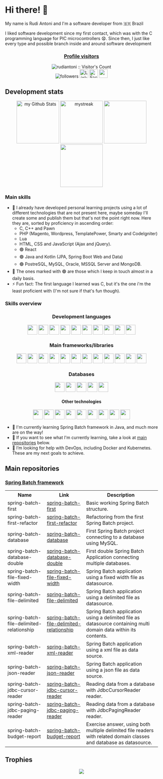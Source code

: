 
# Hi there! :wave:

My name is Rudi Antoni and I'm a software developer from 🇧🇷 Brazil

I liked software development since my first contact, which was with the C programming language for PIC microcontrollers :anguished:. Since then, I just like every type and possible branch inside and around software development

<div align="center">

  <h3><a href="https://github.com/rudiantoni">Profile visitors</a></h3>
  <img src="https://profile-counter.glitch.me/{rudiantoni}/count.svg" alt="rudiantoni :: Visitor's Count" />
  <br />
  <img alt="followers" title="Follow me on Github" src="https://img.shields.io/github/followers/rudiantoni?color=236ad3&style=for-the-badge&logo=github&label=Follow"/>
  <a href="https://www.linkedin.com/in/rudimilson-antoni-34b872115/" target="_blank"><img src="https://img.shields.io/badge/LinkedIn-%230077B5.svg?&style=flat-square&logo=linkedin&logoColor=white" alt="LinkedIn" style="height: 28px;"></a>
  <a href="https://www.facebook.com/rudi.antoni.70" target="_blank"><img src="https://img.shields.io/badge/Facebook-%231877F2.svg?&style=flat-square&logo=facebook&logoColor=white" alt="Facebook" style="height: 28px;"></a>
  <a href="mailto:rudiantoni2013@gmail.com"><img src="https://img.shields.io/badge/Gmail-D14836?style=for-the-badge&logo=gmail&logoColor=white" style="height: 28px;" /></a>
  
</div>

## Development stats

<div align="center">
  <img height="140px" style="display: inline-block;" src="https://github-readme-stats-sigma-five.vercel.app/api?username=rudiantoni&include_all_commits=true&count_private=true&show_icons=true&line_height=20&title_color=2B5BBD&icon_color=1124BB&text_color=A1A1A1&bg_color=0,000000,130F40" alt="my Github Stats" />
  <img height="140px" style="display: inline-block;" src="https://github-readme-streak-stats.herokuapp.com/?user=rudiantoni&theme=tokyonight" alt="mystreak" />
  <img height="140px" src="https://github-profile-summary-cards.vercel.app/api/cards/profile-details?username=rudiantoni&theme=tokyonight" />
  <img height="140px" src="https://github-readme-stats-sigma-five.vercel.app/api/top-langs/?username=rudiantoni&layout=compact&langs_count=10&theme=tokyonight&hide_border=true"/>

</div>

### Main skills

- :speech_balloon: I already have developed personal learning projects using a lot of different technologies that are not present here, maybe someday I'll create some and publish them but that's not the point right now. Here they are, sorted by proficiency in ascending order:
  - C, C++ and Pawn
  - PHP (Magento, Wordpress, TemplatePower, Smarty and CodeIgniter)
  - Lua
  - HTML, CSS and JavaScript (Ajax and jQuery).
  - :green_circle: React
  - :green_circle: Java and Kotlin (JPA, Spring Boot Web and Data)
  - :green_circle: PostreSQL, MySQL, Oracle, MSSQL Server and MongoDB.
- :speech_balloon: The ones marked with :green_circle: are those which I keep in touch almost in a daily basis.
- :zap: Fun fact: The first language I learned was C, but it's the one i'm the least proficient with (I'm not sure if that's fun though).

### Skills overview

<div align="center" >
  
  <h3>Development languages</h3>
  
  <img src="https://cdn.jsdelivr.net/gh/devicons/devicon/icons/html5/html5-plain-wordmark.svg" height="32px" />
  <img src="https://cdn.jsdelivr.net/gh/devicons/devicon/icons/css3/css3-plain-wordmark.svg" height="32px" />
  <img src="https://cdn.jsdelivr.net/gh/devicons/devicon/icons/javascript/javascript-original.svg" height="32px" />
  <img src="https://cdn.jsdelivr.net/gh/devicons/devicon/icons/typescript/typescript-original.svg" height="32px" />
  <img src="https://cdn.jsdelivr.net/gh/devicons/devicon/icons/php/php-original.svg" height="32px" />
  <img src="https://cdn.jsdelivr.net/gh/devicons/devicon/icons/java/java-original-wordmark.svg" height="32px" />
  <img src="https://cdn.jsdelivr.net/gh/devicons/devicon/icons/kotlin/kotlin-original.svg" height="32px" />
  <img src="https://cdn.jsdelivr.net/gh/devicons/devicon/icons/python/python-original-wordmark.svg" height="32px" />
  <img src="https://cdn.jsdelivr.net/gh/devicons/devicon/icons/c/c-original.svg" height="32px" />
  <img src="https://cdn.jsdelivr.net/gh/devicons/devicon/icons/cplusplus/cplusplus-original.svg" height="32px" />
  
  <h3>Main frameworks/libraries</h3>
  
  <img src="https://cdn.jsdelivr.net/gh/devicons/devicon/icons/sass/sass-original.svg" height="32px" />
  <img src="https://cdn.jsdelivr.net/gh/devicons/devicon/icons/bootstrap/bootstrap-plain-wordmark.svg" height="32px" />
  <img src="https://cdn.jsdelivr.net/gh/devicons/devicon/icons/jquery/jquery-plain-wordmark.svg" height="32px" />
  <img src="https://i.imgur.com/U0PeHm9.png" height="32px" />
  <img src="https://cdn.jsdelivr.net/gh/devicons/devicon/icons/react/react-original-wordmark.svg" height="32px" />
  <img src="https://cdn.jsdelivr.net/gh/devicons/devicon/icons/magento/magento-original-wordmark.svg" height="32px" />
  <img src="https://cdn.jsdelivr.net/gh/devicons/devicon/icons/wordpress/wordpress-plain.svg" height="32px" />
  <img src="https://cdn.jsdelivr.net/gh/devicons/devicon/icons/codeigniter/codeigniter-plain-wordmark.svg" height="32px" />
  <img src="https://i.imgur.com/1CKZv4D.png" height="32px" />
  <img src="https://i.imgur.com/xDPdw5F.png" height="32px" />
  <img src="https://i.imgur.com/njiIHRc.png" height="32px" />
  <img src="https://i.imgur.com/TTzpWbA.png" height="32px" />
   
  <h3>Databases</h3>
  
  <img src="https://cdn.jsdelivr.net/gh/devicons/devicon/icons/mysql/mysql-original-wordmark.svg" height="32px" />
  <img src="https://cdn.jsdelivr.net/gh/devicons/devicon/icons/postgresql/postgresql-original-wordmark.svg" height="32px" />
  <img src="https://cdn.jsdelivr.net/gh/devicons/devicon/icons/oracle/oracle-original.svg" height="32px" />
  <img src="https://i.imgur.com/vDySFWF.png" height="32px" />
  <img src="https://cdn.jsdelivr.net/gh/devicons/devicon/icons/mongodb/mongodb-plain-wordmark.svg" height="32px" />
  
  <h4>Other technologies</h4>
  
  <img src="https://cdn.jsdelivr.net/gh/devicons/devicon/icons/git/git-plain-wordmark.svg" height="32px" />
  <img src="https://i.imgur.com/vWWyqpm.png" height="32px">
  <img src="https://cdn.jsdelivr.net/gh/devicons/devicon/icons/docker/docker-plain-wordmark.svg" height="32px" />
  <img src="https://cdn.jsdelivr.net/gh/devicons/devicon/icons/amazonwebservices/amazonwebservices-plain-wordmark.svg" height="32px" />
  <img src="https://cdn.jsdelivr.net/gh/devicons/devicon/icons/azure/azure-original-wordmark.svg" height="32px" />
  
  <img src="https://i.imgur.com/M4GxEK4.png" height="32px" />
  <img src="https://i.imgur.com/rJoN2Jd.png" height="32px" />
  <img src="https://cdn.jsdelivr.net/gh/devicons/devicon/icons/bash/bash-original.svg" height="32px" />
  
  <img src="https://cdn.jsdelivr.net/gh/devicons/devicon/icons/lua/lua-plain-wordmark.svg" height="32px" />

</div>

- :seedling: I'm currently learning Spring Batch framework in Java, and much more are on the way!
- :telescope: If you want to see what I'm currently learning, take a look at [main repositories](#main-repositories) below.
- :thinking: I’m looking for help with DevOps, including Docker and Kubernetes. These are my next goals to achieve.

## Main repositories

### [Spring Batch framework](https://github.com/rudiantoni/learn-spring-batch)

<div align="center">
  
  <table>
    <tr>
      <th>Name</th>
      <th>Link</th>
      <th>Description</th>
    </tr>
    <tr>
      <td>spring-batch-first</td>
      <td><a href="https://github.com/rudiantoni/spring-batch-first" target="_blank">spring-batch-first</a></td>
      <td>Basic working Spring Batch structure.</td>
    </tr>
    <tr>
      <td>spring-batch-first-refactor</td>
      <td><a href="https://github.com/rudiantoni/spring-batch-first-refactor" target="_blank">spring-batch-first-refactor</a></td>
      <td>Refactoring from the first Spring Batch project.</td>
    </tr>
    <tr>
      <td>spring-batch-database</td>
      <td><a href="https://github.com/rudiantoni/spring-batch-database" target="_blank">spring-batch-database</a></td>
      <td>First Spring Batch project connecting to a database using MySQL.</td>
    </tr>
    <tr>
      <td>spring-batch-database-double</td>
      <td><a href="https://github.com/rudiantoni/spring-batch-database-double" target="_blank">spring-batch-database-double</a></td>
      <td>First double Spring Batch Application connecting multiple databases.</td>
    </tr>
    <tr>
      <td>spring-batch-file-fixed-width</td>
      <td><a href="https://github.com/rudiantoni/spring-batch-file-fixed-width" target="_blank">spring-batch-file-fixed-width</a></td>
      <td>Spring Batch application using a fixed width file as datasource.</td>
    </tr>
    <tr>
      <td>spring-batch-file-delimited</td>
      <td><a href="https://github.com/rudiantoni/spring-batch-file-delimited" target="_blank">spring-batch-file-delimited</a></td>
      <td>Spring Batch application using a delimited file as datasource.</td>
    </tr>
    <tr>
      <td>spring-batch-file-delimited-relationship</td>
      <td><a href="https://github.com/rudiantoni/spring-batch-file-delimited-relationship" target="_blank">spring-batch-file-delimited-relationship</a></td>
      <td>Spring Batch application using a delimited file as datasource containing multi domain data within its contents.</td>
    </tr>
    <tr>
      <td>spring-batch-xml-reader</td>
      <td><a href="https://github.com/rudiantoni/spring-batch-xml-reader" target="_blank">spring-batch-xml-reader</a></td>
      <td>Spring Batch application using a xml file as data source.</td>
    </tr>
    <tr>
      <td>spring-batch-json-reader</td>
      <td><a href="https://github.com/rudiantoni/spring-batch-json-reader" target="_blank">spring-batch-json-reader</a></td>
      <td>Spring Batch application using a json file as data source.</td>
    </tr>
    <tr>
      <td>spring-batch-jdbc-cursor-reader</td>
      <td><a href="https://github.com/rudiantoni/spring-batch-jdbc-cursor-reader" target="_blank">spring-batch-jdbc-cursor-reader</a></td>
      <td>Reading data from a database with JdbcCursorReader reader.</td>
    </tr>
    <tr>
      <td>spring-batch-jdbc-paging-reader</td>
      <td><a href="https://github.com/rudiantoni/spring-batch-jdbc-paging-reader" target="_blank">spring-batch-jdbc-paging-reader</a></td>
      <td>Reading data from a database with JdbcPagingReader reader.</td>
    </tr>
    <tr>
      <td>spring-batch-budget-report</td>
      <td><a href="https://github.com/rudiantoni/spring-batch-budget-report" target="_blank">spring-batch-budget-report</a></td>
      <td>Exercise answer, using both multiple delimited file readers with related domain classes and database as datasource.</td>
    </tr>
  </table>
</div>
 
## Trophies

<div align="center">
  
  <img src="https://github-profile-trophy.vercel.app/?username=rudiantoni&theme=juicyfresh&no-bg=true" />
  
</div>

